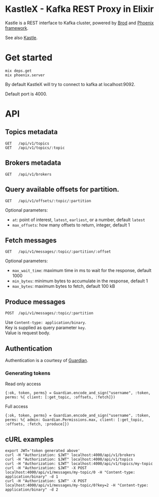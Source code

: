 # KastleX - Kafka REST Proxy in Elixir
Kastle is a REST interface to Kafka cluster, powered by [Brod](https://github.com/klarna/brod) and [Phoenix framework](http://www.phoenixframework.org/).

See also [Kastle](https://github.com/klarna/kastle).

# Get started

    mix deps.get
    mix phoenix.server

By default KastleX will try to connect to kafka at localhost:9092.

Default port is 4000.

# API

## Topics metadata

    GET   /api/v1/topics
    GET   /api/v1/topics/:topic

## Brokers metadata

    GET   /api/v1/brokers

## Query available offsets for partition.

    GET   /api/v1/offsets/:topic/:partition

Optional parameters:
  * `at`: point of interest, `latest`, `earliest`, or a number, default `latest`
  * `max_offsets`: how many offsets to return, integer, default 1

## Fetch messages

    GET   /api/v1/messages/:topic/:partition/:offset

Optional parameters:
  * `max_wait_time`: maximum time in ms to wait for the response, default 1000
  * `min_bytes`: minimum bytes to accumulate in the response, default 1
  * `max_bytes`: maximum bytes to fetch, default 100 kB

## Produce messages

    POST  /api/v1/messages/:topic/:partition

Use `Content-type: application/binary`.  
Key is supplied as query parameter `key`.  
Value is request body.  

## Authentication
Authentication is a courtesy of [Guardian](https://github.com/ueberauth/guardian).

### Generating tokens
Read only access

    {:ok, token, perms} = Guardian.encode_and_sign("username", :token, perms: %{ client: [:get_topic, :offsets, :fetch]})

Full access

    {:ok, token, perms} = Guardian.encode_and_sign("username", :token, perms: %{ admin: Guardian.Permissions.max, client: [:get_topic, :offsets, :fetch, :produce]})

## cURL examples

    export JWT='token generated above'
    curl -H "Authorization: $JWT" localhost:4000/api/v1/brokers
    curl -H "Authorization: $JWT" localhost:4000/api/v1/topics
    curl -H "Authorization: $JWT" localhost:4000/api/v1/topics/my-topic
    curl -H "Authorization: $JWT" -X POST localhost:4000/api/v1/messages/my-topic/0 -H "Content-type: application/binary" -d 1
    curl -H "Authorization: $JWT" -X POST localhost:4000/api/v1/messages/my-topic/0?key=2 -H "Content-type: application/binary" -d 2
